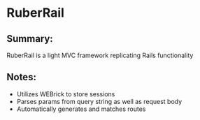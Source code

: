 RuberRail
=========

Summary:
--------
RuberRail is a light MVC framework replicating Rails functionality

Notes:
------
* Utilizes WEBrick to store sessions
* Parses params from query string as well as request body 
* Automatically generates and matches routes
